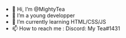 - 👋 Hi, I’m @MightyTea
- 👀 I’m a young developper
- 🌱 I’m currently learning HTML/CSS/JS
- 📫 How to reach me : Discord: My Tea#1431

<!---
MightyTea/MightyTea is a ✨ special ✨ repository because its `README.md` (this file) appears on your GitHub profile.
You can click the Preview link to take a look at your changes.
--->
